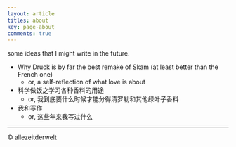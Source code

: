 ```yaml
---
layout: article
titles: about
key: page-about
comments: true
---
```


some ideas that I might write in the future.

- Why Druck is by far the best remake of Skam (at least better than the French one)
  - or, a self-reflection of what love is about
- 科学做饭之学习各种香料的用途
  - or, 我到底要什么时候才能分得清罗勒和其他绿叶子香料
- 我和写作
  - or, 这些年来我写过什么
 
---
© allezeitderwelt

